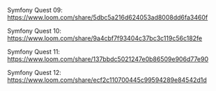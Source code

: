 

Symfony Quest 09: https://www.loom.com/share/5dbc5a216d624053ad8008dd6fa3460f

Symfony Quest 10: https://www.loom.com/share/9a4cbf7f93404c37bc3c119c56c182fe

Symfony Quest 11: https://www.loom.com/share/137bbdc5021247e0b86509e906d77e90

Symfony Quest 12: https://www.loom.com/share/ecf2c110700445c99594289e84542d1d
